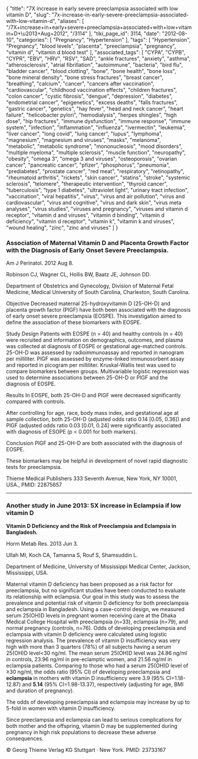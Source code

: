 {
    "title": "7X increase in early severe preeclampsia associated with low vitamin D",
    "slug": "7x-increase-in-early-severe-preeclampsia-associated-with-low-vitamin-d",
    "aliases": [
        "/7X+increase+in+early+severe+preeclampsia+associated+with+low+vitamin+D+\u2013+Aug+2012",
        "/3114"
    ],
    "tiki_page_id": 3114,
    "date": "2012-08-10",
    "categories": [
        "Pregnancy",
        "Hypertension"
    ],
    "tags": [
        "Hypertension",
        "Pregnancy",
        "blood levels",
        "placenta",
        "preeclampsia",
        "pregnancy",
        "vitamin d",
        "vitamin d blood test"
    ],
    "associated_tags": [
        "CYPA",
        "CYPB",
        "CYPR",
        "EBV",
        "HRV",
        "RSV",
        "SAD",
        "ankle fractures",
        "anxiety",
        "asthma",
        "atherosclerosis",
        "atrial fibrillation",
        "autoimmune",
        "bacteria",
        "bird flu",
        "bladder cancer",
        "blood clotting",
        "bone",
        "bone health",
        "bone loss",
        "bone mineral density",
        "bone stress fractures",
        "breast cancer",
        "breathing",
        "calcium",
        "cancer",
        "cancers after vaccination",
        "cardiovascular",
        "childhood vaccination effects",
        "children fractures",
        "colon cancer",
        "cystic fibrosis",
        "dengue",
        "depression",
        "diabetes",
        "endometrial cancer",
        "epigenetics",
        "excess deaths",
        "falls fractures",
        "gastric cancer",
        "genetics",
        "hay fever",
        "head and neck cancer",
        "heart failure",
        "helicobacter pylori",
        "hemodialysis",
        "herpes shingles",
        "high dose",
        "hip fractures",
        "immune dysfunction",
        "immune response",
        "immune system",
        "infection",
        "inflammation",
        "influenza",
        "ivermectin",
        "leukemia",
        "liver cancer",
        "long covid",
        "lung cancer",
        "lupus",
        "lymphoma",
        "magnesium",
        "magnesium and viruses",
        "masks",
        "melanoma",
        "metabolic",
        "metabolic syndrome",
        "mononucleosis",
        "mood disorders",
        "multiple myeloma",
        "multiple sclerosis",
        "muscle function",
        "neuropathy",
        "obesity",
        "omega 3",
        "omega 3 and viruses",
        "osteoporosis",
        "ovarian cancer",
        "pancreatic cancer",
        "pfizer",
        "phosphorus",
        "pneumonia",
        "prediabetes",
        "prostate cancer",
        "red meat",
        "respiratory",
        "retinopathy",
        "rheumatoid arthritis",
        "rickets",
        "skin cancer",
        "statins",
        "stroke",
        "systemic sclerosis",
        "telomere",
        "therapeutic intervention",
        "thyroid cancer",
        "tuberculosis",
        "type 1 diabetes",
        "ultraviolet light",
        "urinary tract infection",
        "vaccination",
        "viral hepatitis",
        "virus",
        "virus and air pollution",
        "virus and cardiovascular",
        "virus and cognitive",
        "virus and dark skin",
        "virus meta analyses",
        "virus studies",
        "viruses and pregnancy",
        "viruses and vitamin d receptor",
        "vitamin d and viruses",
        "vitamin d binding",
        "vitamin d deficiency",
        "vitamin d receptor",
        "vitamin k",
        "vitamin k and viruses",
        "wound healing",
        "zinc",
        "zinc and viruses"
    ]
}


### Association of Maternal Vitamin D and Placenta Growth Factor with the Diagnosis of Early Onset Severe Preeclampsia.

Am J Perinatol. 2012 Aug 8.

Robinson CJ, Wagner CL, Hollis BW, Baatz JE, Johnson DD.

Department of Obstetrics and Gynecology, Division of Maternal Fetal Medicine, Medical University of South Carolina, Charleston, South Carolina.

Objective Decreased maternal 25-hydroxyvitamin D (25-OH-D) and placenta growth factor (PlGF) have both been associated with the diagnosis of early onset severe preeclampsia (EOSPE). This investigation aimed to define the association of these biomarkers with EOSPE.

Study Design Patients with EOSPE (n = 40) and healthy controls (n = 40) were recruited and information on demographics, outcomes, and plasma was collected at diagnosis of EOSPE or gestational age-matched controls. 25-OH-D was assessed by radioimmunoassay and reported in nanogram per milliliter. PlGF was assessed by enzyme-linked immunosorbent assay and reported in picogram per milliliter. Kruskal-Wallis test was used to compare biomarkers between groups. Multivariable logistic regression was used to determine associations between 25-OH-D or PlGF and the diagnosis of EOSPE.

Results In EOSPE, both 25-OH-D and PlGF were decreased significantly compared with controls. 

After controlling for age, race, body mass index, and gestational age at sample collection, both 25-OH-D (adjusted odds ratio 0.14 <span>[0.05, 0.36]</span>) and PlGF (adjusted odds ratio 0.03 <span>[0.01, 0.24]</span> were significantly associated with diagnosis of ESOPE (p < 0.001 for both markers).

Conclusion PlGF and 25-OH-D are both associated with the diagnosis of EOSPE. 

These biomarkers may be helpful in development of novel rapid diagnostic tests for preeclampsia.

Thieme Medical Publishers 333 Seventh Avenue, New York, NY 10001, USA., PMID: 22875657

---

### Another study in June 2013: 5X increase in Eclampsia if low vitamin D

 **Vitamin D Deficiency and the Risk of Preeclampsia and Eclampsia in Bangladesh.** 

Horm Metab Res. 2013 Jun 3. 

Ullah MI, Koch CA, Tamanna S, Rouf S, Shamsuddin L.

Department of Medicine, University of Mississippi Medical Center, Jackson, Mississippi, USA.

Maternal vitamin D deficiency has been proposed as a risk factor for preeclampsia, but no significant studies have been conducted to evaluate its relationship with eclampsia. Our goal in this study was to assess the prevalence and potential risk of vitamin D deficiency for both preeclampsia and eclampsia in Bangladesh. Using a case-control design, we measured serum 25(OH)D levels in pregnant women receiving care at the Dhaka Medical College Hospital with preeclampsia (n=33), eclampsia (n=79), and normal pregnancy (controls, n=76). Odds of developing preeclampsia and eclampsia with vitamin D deficiency were calculated using logistic regression analysis. The prevalence of vitamin D insufficiency was very high with more than 3 quarters (78%) of all subjects having a serum 25(OH)D level<30 ng/ml. The mean serum 25(OH)D level was 24.86 ng/ml in controls, 23.96 ng/ml in pre-eclamptic women, and 21.56 ng/ml in eclampsia patients. Comparing to those who had a serum 25(OH)D level of ≥30 ng/ml, the odds ratio (95% CI) of developing preeclampsia and  **eclampsia**  in mothers with vitamin D insufficiency were 3.9 (95% CI=1.18-12.87) and  **5.14**  (95% CI=1.98-13.37), respectively (adjusting for age, BMI and duration of pregnancy). 

The odds of developing preeclampsia and eclampsia may increase by up to 5-fold in women with vitamin D insufficiency. 

Since preeclampsia and eclampsia can lead to serious complications for both mother and the offspring, vitamin D may be supplemented during pregnancy in high risk populations to decrease these adverse consequences.

© Georg Thieme Verlag KG Stuttgart · New York. PMID:     23733167
